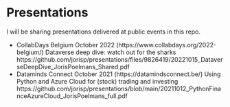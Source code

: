 # Presentations

I will be sharing presentations delivered at public events in this repo.

<ul>
<li>CollabDays Belgium October 2022 (https://www.collabdays.org/2022-belgium/) Dataverse deep dive: watch out for the sharks https://github.com/jorisp/presentations/files/9826419/20221015_DataverseDeepDive_JorisPoelmans_Shared.pdf</li>
<li>Dataminds Connect October 2021 (https://datamindsconnect.be/) Using Python and Azure Cloud for (stock) trading and investing https://github.com/jorisp/presentations/blob/main/20211012_PythonFinanceAzureCloud_JorisPoelmans_full.pdf</li>
</ul>
